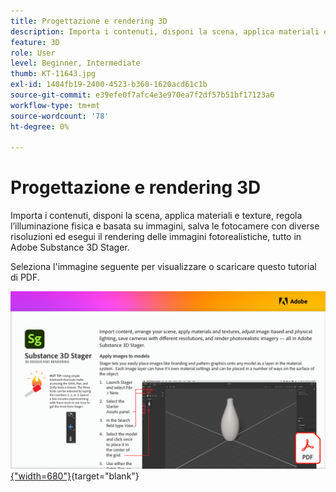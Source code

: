 ```yaml
---
title: Progettazione e rendering 3D
description: Importa i contenuti, disponi la scena, applica materiali e texture, regola l’illuminazione fisica e basata su immagini, salva le fotocamere con risoluzioni diverse ed esegui il rendering delle immagini fotorealistiche
feature: 3D
role: User
level: Beginner, Intermediate
thumb: KT-11643.jpg
exl-id: 1404fb19-2400-4523-b360-1620acd61c1b
source-git-commit: e39efe0f7afc4e3e970ea7f2df57b51bf17123a6
workflow-type: tm+mt
source-wordcount: '78'
ht-degree: 0%

---
```


# Progettazione e rendering 3D

Importa i contenuti, disponi la scena, applica materiali e texture, regola l’illuminazione fisica e basata su immagini, salva le fotocamere con diverse risoluzioni ed esegui il rendering delle immagini fotorealistiche, tutto in Adobe Substance 3D Stager.

Seleziona l&#39;immagine seguente per visualizzare o scaricare questo tutorial di PDF.

[![Immagine della prima pagina dell&#39;esercitazione](assets/Substance3DStager.png){&quot;width=680&quot;}](assets/Adobe-Substance-Stager.pdf){target="blank"}
